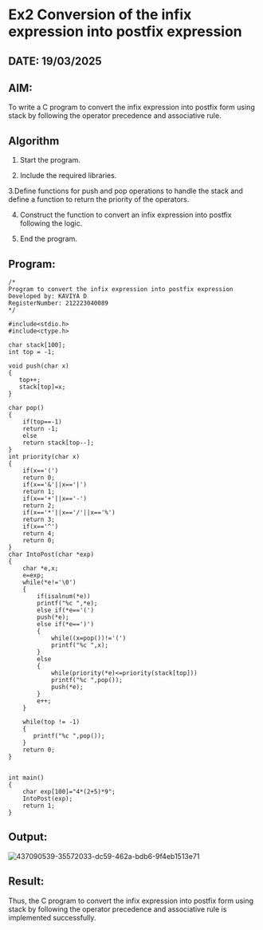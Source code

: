 # Ex2 Conversion of the infix expression into postfix expression
## DATE: 19/03/2025
## AIM:
To write a C program to convert the infix expression into postfix form using stack by following the operator precedence and associative rule.

## Algorithm
1. Start the program.
   
2. Include the required libraries.


3.Define functions for push and pop operations to handle the stack and define a function to return the priority of the operators.


4. Construct the function to convert an infix expression into postfix following the logic.


5. End the program.

## Program:
```
/*
Program to convert the infix expression into postfix expression
Developed by: KAVIYA D
RegisterNumber: 212223040089
*/

#include<stdio.h>
#include<ctype.h>

char stack[100];
int top = -1;

void push(char x)
{
   top++;
   stack[top]=x;
}

char pop()
{
    if(top==-1)
    return -1;
    else
    return stack[top--];
}
int priority(char x)
{
    if(x=='(')
    return 0;
    if(x=='&'||x=='|')
    return 1;
    if(x=='+'||x=='-')
    return 2;
    if(x=='*'||x=='/'||x=='%')
    return 3;
    if(x=='^')
    return 4;
    return 0;
}
char IntoPost(char *exp)
{
    char *e,x;
    e=exp;
    while(*e!='\0')
    {
        if(isalnum(*e))
        printf("%c ",*e);
        else if(*e=='(')
        push(*e);
        else if(*e==')')
        {
            while((x=pop())!='(')
            printf("%c ",x);
        }
        else
        {
            while(priority(*e)<=priority(stack[top]))
            printf("%c ",pop());
            push(*e);
        }
        e++;
    }
    
    while(top != -1)
    {
       printf("%c ",pop());
    }
    return 0;
}


int main()
{
    char exp[100]="4*(2+5)*9";
    IntoPost(exp);
    return 1;
}

```

## Output:

![437090539-35572033-dc59-462a-bdb6-9f4eb1513e71](https://github.com/user-attachments/assets/7aadf723-3751-43ce-bcba-e5d4655274e7)


## Result:
Thus, the C program to convert the infix expression into postfix form using stack by following the operator precedence and associative rule is implemented successfully.
